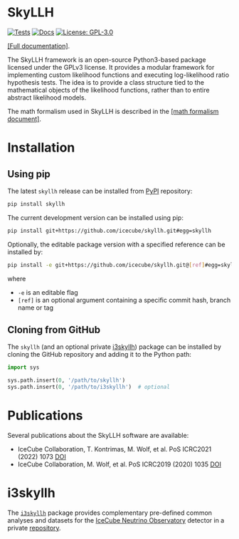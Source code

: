 # SkyLLH

[![Tests](https://github.com/icecube/skyllh/actions/workflows/pythonpackage.yml/badge.svg)](#)
[![Docs](https://github.com/icecube/skyllh/actions/workflows/documentation.yml/badge.svg)](https://icecube.github.io/skyllh/)
[![License: GPL-3.0](https://img.shields.io/badge/License-GPLv3-blue.svg)](https://opensource.org/licenses/GPL-3.0)

[[Full documentation]](https://icecube.github.io/skyllh/).

The SkyLLH framework is an open-source Python3-based package licensed under the GPLv3 license. It provides a modular framework for implementing custom likelihood functions and executing log-likelihood ratio hypothesis tests. The idea is to provide a class structure tied to the mathematical objects of the likelihood functions, rather than to entire abstract likelihood models.

The math formalism used in SkyLLH is described in the
[[math formalism document]](https://github.com/icecube/skyllh/blob/master/doc/user_manual.pdf).

# Installation

## Using pip

The latest `skyllh` release can be installed from [PyPI](https://pypi.org/project/skyllh/) repository:
```bash
pip install skyllh
```

The current development version can be installed using pip:
```bash
pip install git+https://github.com/icecube/skyllh.git#egg=skyllh
```

Optionally, the editable package version with a specified reference can be installed by:
```bash
pip install -e git+https://github.com/icecube/skyllh.git@[ref]#egg=skyllh
```
where
- `-e` is an editable flag
- `[ref]` is an optional argument containing a specific commit hash, branch name or tag

## Cloning from GitHub

The `skyllh` (and an optional private [i3skyllh](#i3skyllh)) package can be installed by cloning the GitHub repository and adding it to the Python path:

```python
import sys

sys.path.insert(0, '/path/to/skyllh')
sys.path.insert(0, '/path/to/i3skyllh')  # optional
```

# Publications

Several publications about the SkyLLH software are available:

- IceCube Collaboration, T. Kontrimas, M. Wolf, et al. PoS ICRC2021 (2022) 1073
  [DOI](http://doi.org/10.22323/1.395.1073)
- IceCube Collaboration, M. Wolf, et al. PoS ICRC2019 (2020) 1035
  [DOI](https://doi.org/10.22323/1.358.1035)

# i3skyllh

The [`i3skyllh`](https://github.com/icecube/i3skyllh) package provides complementary pre-defined common analyses and datasets for the [IceCube Neutrino Observatory](https://icecube.wisc.edu) detector in a private [repository](https://github.com/icecube/i3skyllh).